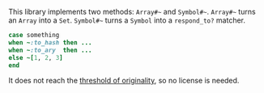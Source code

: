This library implements two methods: `Array#~` and `Symbol#~`.
`Array#~` turns an `Array` into a `Set`.
`Symbol#~` turns a `Symbol` into a `respond_to?` matcher.

``` ruby
case something
when ~:to_hash then ...
when ~:to_ary  then ...
else ~[1, 2, 3]
end
```

It does not reach the [threshold of originality](http://en.wikipedia.org/wiki/Threshold_of_originality),
so no license is needed.
